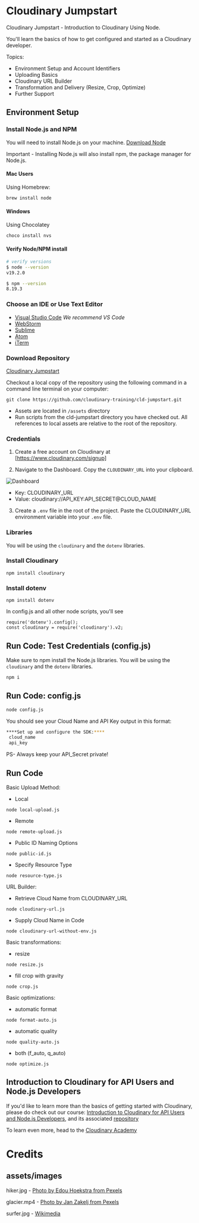 # Cloudinary Jumpstart
Cloudinary Jumpstart - Introduction to Cloudinary Using Node.

You'll learn the basics of how to get configured and started as a Cloudinary developer.

Topics:
- Environment Setup and Account Identifiers
- Uploading Basics
- Cloudinary URL Builder
- Transformation and Delivery (Resize, Crop, Optimize)
- Further Support


## Environment Setup

### Install Node.js and NPM
You will need to install Node.js on your machine.
[Download Node](https://nodejs.org/en/download/)

 Important - Installing Node.js will also install npm, the package manager for Node.js.

#### Mac Users
Using Homebrew:

```bash
brew install node
```

#### Windows
Using Chocolatey

```bash
choco install nvs
```

#### Verify Node/NPM install

```bash
# verify versions
$ node --version
v19.2.0

$ npm --version
8.19.3
```

### Choose an IDE or Use Text Editor

- [Visual Studio Code](https://code.visualstudio.com/download) *We recommend VS Code*
- [WebStorm](https://www.jetbrains.com/webstorm/) 
- [Sublime](https://www.sublimetext.com/) 
- [Atom](https://atom.io/) 
- [iTerm](https://iterm2.com/) 

### Download Repository

[Cloudinary Jumpstart](https://github.com/cloudinary-training/cld-jumpstart)

Checkout a local copy of the repository using the following command in a command line terminal on your computer:

```git clone https://github.com/cloudinary-training/cld-jumpstart.git```

- Assets are located in `/assets` directory
- Run scripts from the cld-jumpstart directory you have checked out. All references to local assets are relative to the root of the repository.

### Credentials

1. Create a free account on Cloudinary at [https://www.cloudinary.com/signup]

2. Navigate to the Dashboard. Copy the `CLOUDINARY_URL` into your clipboard.

![Dashboard](/assets/env_variable.png)

- Key: CLOUDINARY_URL
- Value: cloudinary://API_KEY:API_SECRET@CLOUD_NAME


3. Create a `.env` file in the root of the project. Paste the CLOUDINARY_URL environment variable into your `.env` file.


### Libraries

You will be using the `cloudinary` and the `dotenv` libraries.

### Install Cloudinary

```
npm install cloudinary
```

### Install dotenv

```
npm install dotenv 
```
In config.js and all other node scripts, you'll see 

```
require('dotenv').config();
const cloudinary = require('cloudinary').v2;

```

## Run Code: Test Credentials (config.js)

Make sure to npm install the Node.js libraries. You will be using the `cloudinary` and the `dotenv` libraries.

```bash
npm i
```

## Run Code: config.js

```bash
node config.js
```
You should see your Cloud Name and API Key output in this format:

```bash
****Set up and configure the SDK:****
 cloud_name
 api_key 
```
PS- Always keep your API_Secret private!

## Run Code

Basic Upload Method:
- Local
```
node local-upload.js
```
- Remote
```
node remote-upload.js
```
- Public ID Naming Options
```
node public-id.js
```
- Specify Resource Type
```
node resource-type.js
```
URL Builder:
- Retrieve Cloud Name from CLOUDINARY_URL
```
node cloudinary-url.js
```
- Supply Cloud Name in Code
```
node cloudinary-url-without-env.js
```
Basic transformations:
- resize
```
node resize.js
```
- fill crop with gravity

```
node crop.js
```

Basic optimizations:
- automatic format
```
node format-auto.js
```

- automatic quality
```
node quality-auto.js
```

- both (f_auto, q_auto)
```
node optimize.js
```
## Introduction to Cloudinary for API Users and Node.js Developers

If you'd like to learn more than the basics of getting started with Cloudinary, please do check out our course: [Introduction to Cloudinary for API Users and Node.js Developers](https://training.cloudinary.com/courses/introduction-for-api-users-developers), and its associated [repository](https://github.com/cloudinary-training/cld-intro-nodejs)

To learn even more, head to the [Cloudinary Academy](https://training.cloudinary.com)

# Credits 

## assets/images  

hiker.jpg - [Photo by Edou Hoekstra from Pexels](https://www.pexels.com/photo/man-in-white-shirt-and-black-shorts-standing-on-rock-near-lake-3756719/)

glacier.mp4 - [Photo by Jan Zakelj from Pexels](https://www.pexels.com/video/cold-glacier-iceberg-melting-9358281/)

surfer.jpg - [Wikimedia](https://upload.wikimedia.org/wikipedia/commons/3/35/Pro_Surfing_Competition.jpg)